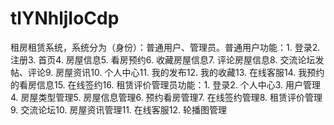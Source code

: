 # tlYNhljIoCdp
租房租赁系统，系统分为（身份）：普通用户、管理员。普通用户功能：1. 登录2. 注册3. 首页4. 房屋信息5. 看房预约6. 收藏房屋信息7. 评论房屋信息8. 交流论坛发帖、评论9. 房屋资讯10. 个人中心11. 我的发布12. 我的收藏13. 在线客服14. 我预约的看房信息15. 在线签约16. 租赁评价管理员功能：1. 登录2. 个人中心3. 用户管理4. 房屋类型管理5. 房屋信息管理6. 预约看房管理7. 在线签约管理8. 租赁评价管理9. 交流论坛10. 房屋资讯管理11. 在线客服12. 轮播图管理 
